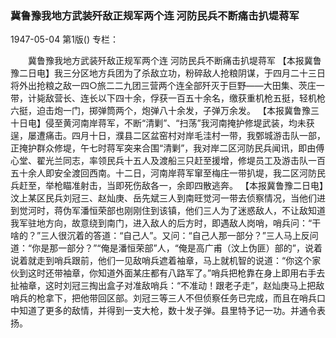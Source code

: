 ### 冀鲁豫我地方武装歼敌正规军两个连  河防民兵不断痛击扒堤蒋军

1947-05-04
第1版()
专栏：

　　冀鲁豫我地方武装歼敌正规军两个连
    河防民兵不断痛击扒堤蒋军
    【本报冀鲁豫二日电】我三分区地方兵团为了杀敌立功，粉碎敌人抢粮阴谋，于四月二十三日将外出抢粮之敌一四○旅二二九团三营两个连全部歼灭于巨野——大田集、茨庄一带，计毙敌营长、连长以下四十余，俘获一百五十余名，缴获重机枪五挺，轻机枪六挺，迫击炮一门，掷弹筒两个，炮弹八十余发，子弹万余发。
    【本报冀鲁豫三十日电】侵至黄河南岸蒋军，不断“清剿”、“扫荡”我河南掩护修堤武装，均未获逞，屡遭痛击。四月十日，濮县二区盆窑村对岸毛洼村一带，我鄄城游击队一部，正掩护群众修堤，午七时蒋军突来合围“清剿”，我对岸二区河防民兵闻讯，即由傅心堂、翟光兰同志，率领民兵十五人及渡船三只赶至援增，修堤员工及游击队一百五十余人即安全渡回西南。十二日，河南岸蒋军窜至梅庄一带扒堤，我二区河防民兵赶至，举枪瞄准射击，当即死伤敌各一，余即四散逃奔。
    【本报冀鲁豫二日电】汶上某区民兵刘冠三、赵灿庚、岳先斌三人到南旺觉河一带去侦察情况，当他们进到觉河时，蒋伪军潘恒荣部也刚刚住到该镇，他们三人为了迷惑敌人，不让敌知道我军驻地方向，故意绕到南门，进入敌人的后方时，即遇敌人岗哨，哨兵问：“干啥的？”三人很沉着的答道：“自己人”。又问：“自己人那一部分？”三人马上反问道：“你是那一部分？”“俺是潘恒荣部”人，“俺是高广甫（汶上伪匪）部的”，说着说着就走到哨兵跟前，他们一见敌哨兵遮着袖章，马上就机智的说道：“你这个家伙到这时还带袖章，你知道外面某庄都有八路军了。”哨兵把枪靠在身上即用右手去扯袖章，这时刘冠三掏出盒子对准敌哨兵：“不准动！跟老子走”，赵灿庚马上把敌哨兵的枪拿下，把他带回区部。刘冠三等三人不但侦察任务已完成，而且在哨兵口中知道了更多的敌情，并得到一支大枪，数十发子弹。县里特予记一功。并通令表扬。
